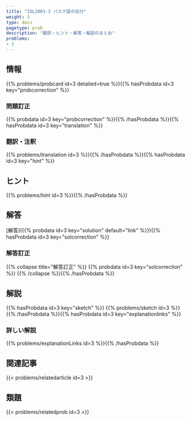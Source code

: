 ```yaml
---
title: "IOL2003-3 バスク語の日付"
weight: 3
type: docs
pagetype: prob
description: "翻訳・ヒント・解答・解説のまとめ"
problems: 
- 3
---
```


## 情報

{{% problems/probcard id=3 detailed=true %}}{{% hasProbdata id=3 key="probcorrection" %}}

### 問題訂正

{{% probdata id=3 key="probcorrection" %}}{{% /hasProbdata %}}{{% hasProbdata id=3 key="translation" %}}

### 翻訳・注釈

{{% problems/translation id=3 %}}{{% /hasProbdata %}}{{% hasProbdata id=3 key="hint" %}}

## ヒント

{{% problems/hint id=3 %}}{{% /hasProbdata %}}

## 解答

[解答]({{% probdata id=3 key="solution" default="link" %}}){{% hasProbdata id=3 key="solcorrection" %}}

### 解答訂正

{{% collapse title="解答訂正" %}}
{{% probdata id=3 key="solcorrection" %}}
{{% /collapse %}}{{% /hasProbdata %}}

## 解説

{{% hasProbdata id=3 key="sketch" %}}
{{% problems/sketch id=3 %}}
{{% /hasProbdata %}}{{% hasProbdata id=3 key="explanationlinks" %}}

### 詳しい解説

{{% problems/explanationLinks id=3 %}}{{% /hasProbdata %}}

## 関連記事

{{< problems/relatedarticle id=3 >}}

## 類題

{{< problems/relatedprob id=3 >}}
